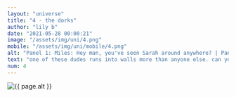 ```yaml
--- 
layout: "universe" 
title: "4 - the dorks" 
author: "lily b" 
date: "2021-05-28 00:00:21" 
image: "/assets/img/uni/4.png" 
mobile: "/assets/img/uni/mobile/4.png"
alt: "Panel 1: Miles: Hey man, you've seen Sarah around anywhere? | Panel 2: Sarah: [offscreen] WAIT!!! | Panel 3: Sarah: I'm here! On Time! | Panel 4: Miles: Actually, the bell rung two minutes ago, and, technically, you're still in the hallway. / Sarah: O-oh..." 
text: "one of these dudes runs into walls more than anyone else. can you guess who"
num: 4
--- 
```


<picture>
    <source media="all and (orientation: landscape)" srcset="{{ site.baseurl }}{{ page.image }}">
    <source media="all and (orientation: portrait)" srcset="{{ site.baseurl }}{{ page.mobile }}">
    <img src="{{ site.baseurl }}{{ page.image }}" alt="{{ page.alt }}" title="{{ page.text }}">
</picture>